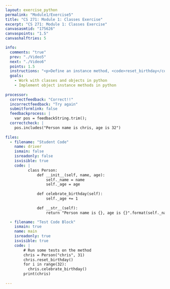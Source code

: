 ```yaml
---
layout: exercise_python
permalink: "Module1/Exercise5"
title: "CS 271: Module 1: Classes Exercise"
excerpt: "CS 271: Module 1: Classes Exercise"
canvasasmtid: "175626"
canvaspoints: "1.5"
canvashalftries: 5

info:
  comments: "true"
  prev: "./Video5"
  next: "./Video6"
  points: 1.5
  instructions: "<p>Define an instance method, <code>reset_birthday</code>, which resets the age of a <code>Person</code> object to be 0.</p>"
  goals:
    - Work with classes and objects in python
    - Implement object instance methods in python
    
processor:  
  correctfeedback: "Correct!!" 
  incorrectfeedback: "Try again"
  submitformlink: false
  feedbackprocess: | 
    var pos = feedbackString.trim();
  correctcheck: |
    pos.includes("Person name is chris, age is 32")
 
files:
  - filename: "Student Code"
    name: driver
    ismain: false
    isreadonly: false
    isvisible: true
    code: | 
          class Person:
              def __init__(self, name, age):
                  self._name = name
                  self._age = age
              
              def celebrate_birthday(self):
                  self._age += 1
              
              def __str__(self):
                  return "Person name is {}, age is {}".format(self._name, self._age)

  - filename: "Test Code Block"
    ismain: true
    name: main
    isreadonly: true
    isvisible: true
    code: |
        # Run some tests on the method
        chris = Person("chris", 31)
        chris.reset_birthday()
        for i in range(32):
          chris.celebrate_birthday()
        print(chris)
        
---
```

